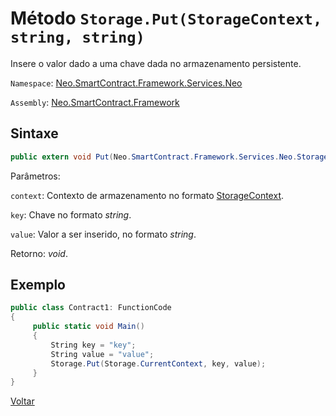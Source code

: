 # Método `Storage.Put(StorageContext, string, string)`

Insere o valor dado a uma chave dada no armazenamento persistente.

`Namespace`: [Neo.SmartContract.Framework.Services.Neo](../../neo.md)

`Assembly`: [Neo.SmartContract.Framework](../../../dotnet.md)

## Sintaxe

```c#
public extern void Put(Neo.SmartContract.Framework.Services.Neo.StorageContext context, string key, string value)
```

Parâmetros:

`context`: Contexto de armazenamento no formato [StorageContext](../StorageContext.md).

`key`: Chave no formato *string*.

`value`: Valor a ser inserido, no formato *string*.

Retorno: 
*void*.

## Exemplo

```c#
public class Contract1: FunctionCode
{
     public static void Main()
     {
         String key = "key";
         String value = "value";
         Storage.Put(Storage.CurrentContext, key, value);
     }
}
```



[Voltar](../Storage.md)
